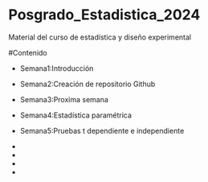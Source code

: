 # Posgrado_Estadistica_2024
Material del curso de estadística y diseño experimental 


#Contenido


- Semana1:Introducción

- Semana2:Creación de repositorio Github

- Semana3:Proxima semana

- Semana4:Estadística paramétrica

- Semana5:Pruebas t dependiente e independiente
-
-
-
-


